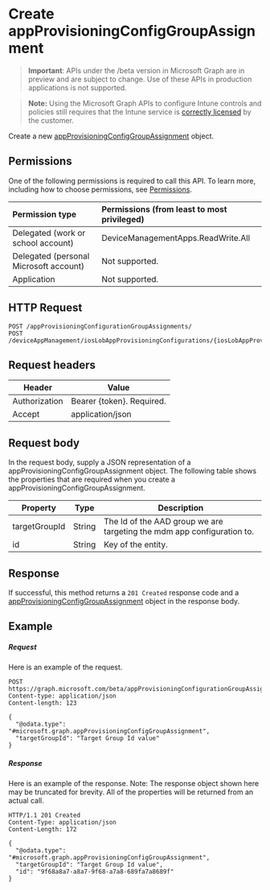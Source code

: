 ﻿# Create appProvisioningConfigGroupAssignment

> **Important**: APIs under the /beta version in Microsoft Graph are in preview and are subject to change. Use of these APIs in production applications is not supported.

> **Note:** Using the Microsoft Graph APIs to configure Intune controls and policies still requires that the Intune service is [correctly licensed](https://go.microsoft.com/fwlink/?linkid=839381) by the customer.

Create a new [appProvisioningConfigGroupAssignment](../resources/intune_apps_appprovisioningconfiggroupassignment.md) object.
## Permissions
One of the following permissions is required to call this API. To learn more, including how to choose permissions, see [Permissions](../../../concepts/permissions_reference.md).

|Permission type      | Permissions (from least to most privileged)              |
|:--------------------|:---------------------------------------------------------|
|Delegated (work or school account) | DeviceManagementApps.ReadWrite.All    |
|Delegated (personal Microsoft account) | Not supported.    |
|Application | Not supported. |

## HTTP Request
<!-- {
  "blockType": "ignored"
}
-->
```http
POST /appProvisioningConfigurationGroupAssignments/
POST /deviceAppManagement/iosLobAppProvisioningConfigurations/{iosLobAppProvisioningConfigurationId}/groupAssignments/
```

## Request headers
|Header|Value|
|---|---|
|Authorization|Bearer {token}. Required.|
|Accept|application/json|

## Request body
In the request body, supply a JSON representation of a appProvisioningConfigGroupAssignment object.
The following table shows the properties that are required when you create a appProvisioningConfigGroupAssignment.

|Property|Type|Description|
|---|---|---|
|targetGroupId|String|The Id of the AAD group we are targeting the mdm app configuration to.|
|id|String|Key of the entity.|

## Response

If successful, this method returns a `201 Created` response code and a [appProvisioningConfigGroupAssignment](../resources/intune_apps_appprovisioningconfiggroupassignment.md) object in the response body.

## Example

##### Request

Here is an example of the request.
```http
POST https://graph.microsoft.com/beta/appProvisioningConfigurationGroupAssignments/
Content-type: application/json
Content-length: 123

{
  "@odata.type": "#microsoft.graph.appProvisioningConfigGroupAssignment",
  "targetGroupId": "Target Group Id value"
}
```

##### Response

Here is an example of the response. Note: The response object shown here may be truncated for brevity. All of the properties will be returned from an actual call.
```http
HTTP/1.1 201 Created
Content-Type: application/json
Content-Length: 172

{
  "@odata.type": "#microsoft.graph.appProvisioningConfigGroupAssignment",
  "targetGroupId": "Target Group Id value",
  "id": "9f68a8a7-a8a7-9f68-a7a8-689fa7a8689f"
}
```



